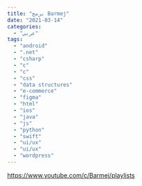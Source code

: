 ```yaml
---
title: "برمج Barmej"
date: "2021-03-14"
categories:
  - "عربي"
tags:
  - "android"
  - ".net"
  - "csharp"
  - "c"
  - "c"
  - "css"
  - "data structures"
  - "e-commerce"
  - "figma"
  - "html"
  - "ios"
  - "java"
  - "js"
  - "python"
  - "swift"
  - "ui/ux"
  - "ui/ux"
  - "wordpress"
---
```


https://www.youtube.com/c/Barmej/playlists
